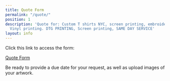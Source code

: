 ```yaml
---
title: Quote Form
permalink: "/quote/"
position: 1
description: 'Quote for: Custom T shirts NYC, screen printing, embroidery, DTG printing,
  Vinyl printing. DTG PRINTING, Screen printing, SAME DAY SERVICE'
layout: info
---
```


Click this link to access the form:

[Quote Form](https://docs.google.com/forms/d/e/1FAIpQLScvKCwzgN3NyahgQ9gkLdEgnh_UwPfI0RBAanyCdaEdnkKWNA/viewform)

Be ready to provide a due date for your request, as well as upload images of your artwork.
